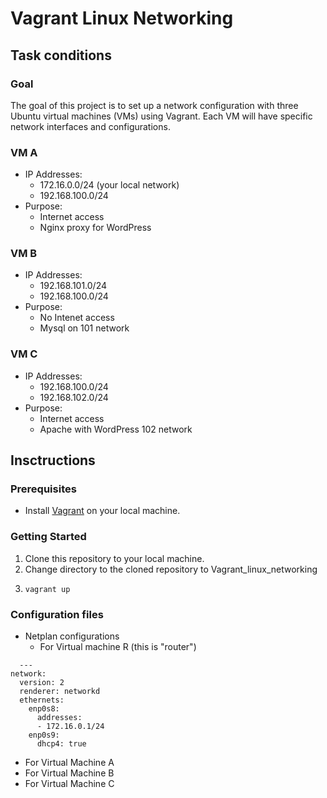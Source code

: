 # Vagrant Linux Networking
## Task conditions
### Goal
The goal of this project is to set up a network configuration with three Ubuntu virtual machines (VMs) using Vagrant. Each VM will have specific network interfaces and configurations.

### VM A
- IP Addresses:
  - 172.16.0.0/24 (your local network)
  - 192.168.100.0/24
- Purpose:
  - Internet access
  - Nginx proxy for WordPress

### VM B
- IP Addresses:
  - 192.168.101.0/24
  - 192.168.100.0/24
- Purpose:
  - No Intenet access
  - Mysql on 101 network

### VM C
- IP Addresses:
  - 192.168.100.0/24
  - 192.168.102.0/24
- Purpose:
  - Internet access
  - Apache with WordPress 102 network

## Insctructions

### Prerequisites
- Install [Vagrant](https://www.vagrantup.com/) on your local machine.
### Getting Started
1. Clone this repository to your local machine.
2. Change directory to the cloned repository to Vagrant_linux_networking
3. ```
   vagrant up
   ```
### Configuration files
- Netplan configurations
  - For Virtual machine R (this is "router")
```
  ---
network:
  version: 2
  renderer: networkd
  ethernets:
    enp0s8:
      addresses:
      - 172.16.0.1/24
    enp0s9:
      dhcp4: true  
```
  - For Virtual Machine A
  - For Virtual Machine B
  - For Virtual Machine C
